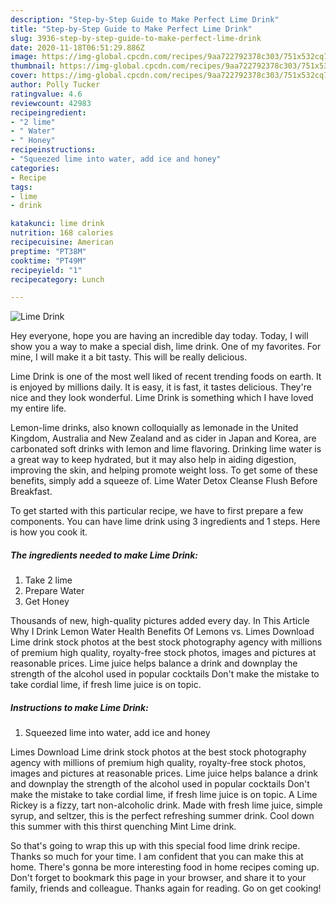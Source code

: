 ```yaml
---
description: "Step-by-Step Guide to Make Perfect Lime Drink"
title: "Step-by-Step Guide to Make Perfect Lime Drink"
slug: 3936-step-by-step-guide-to-make-perfect-lime-drink
date: 2020-11-18T06:51:29.886Z
image: https://img-global.cpcdn.com/recipes/9aa722792378c303/751x532cq70/lime-drink-recipe-main-photo.jpg
thumbnail: https://img-global.cpcdn.com/recipes/9aa722792378c303/751x532cq70/lime-drink-recipe-main-photo.jpg
cover: https://img-global.cpcdn.com/recipes/9aa722792378c303/751x532cq70/lime-drink-recipe-main-photo.jpg
author: Polly Tucker
ratingvalue: 4.6
reviewcount: 42983
recipeingredient:
- "2 lime"
- " Water"
- " Honey"
recipeinstructions:
- "Squeezed lime into water, add ice and honey"
categories:
- Recipe
tags:
- lime
- drink

katakunci: lime drink 
nutrition: 168 calories
recipecuisine: American
preptime: "PT38M"
cooktime: "PT49M"
recipeyield: "1"
recipecategory: Lunch

---
```



![Lime Drink](https://img-global.cpcdn.com/recipes/9aa722792378c303/751x532cq70/lime-drink-recipe-main-photo.jpg)

Hey everyone, hope you are having an incredible day today. Today, I will show you a way to make a special dish, lime drink. One of my favorites. For mine, I will make it a bit tasty. This will be really delicious.

Lime Drink is one of the most well liked of recent trending foods on earth. It is enjoyed by millions daily. It is easy, it is fast, it tastes delicious. They're nice and they look wonderful. Lime Drink is something which I have loved my entire life.

Lemon-lime drinks, also known colloquially as lemonade in the United Kingdom, Australia and New Zealand and as cider in Japan and Korea, are carbonated soft drinks with lemon and lime flavoring. Drinking lime water is a great way to keep hydrated, but it may also help in aiding digestion, improving the skin, and helping promote weight loss. To get some of these benefits, simply add a squeeze of. Lime Water Detox Cleanse Flush Before Breakfast.


To get started with this particular recipe, we have to first prepare a few components. You can have lime drink using 3 ingredients and 1 steps. Here is how you cook it.

<!--inarticleads1-->

##### The ingredients needed to make Lime Drink:

1. Take 2 lime
1. Prepare  Water
1. Get  Honey


Thousands of new, high-quality pictures added every day. In This Article Why I Drink Lemon Water Health Benefits Of Lemons vs. Limes Download Lime drink stock photos at the best stock photography agency with millions of premium high quality, royalty-free stock photos, images and pictures at reasonable prices. Lime juice helps balance a drink and downplay the strength of the alcohol used in popular cocktails Don&#39;t make the mistake to take cordial lime, if fresh lime juice is on topic. 

<!--inarticleads2-->

##### Instructions to make Lime Drink:

1. Squeezed lime into water, add ice and honey


Limes Download Lime drink stock photos at the best stock photography agency with millions of premium high quality, royalty-free stock photos, images and pictures at reasonable prices. Lime juice helps balance a drink and downplay the strength of the alcohol used in popular cocktails Don&#39;t make the mistake to take cordial lime, if fresh lime juice is on topic. A Lime Rickey is a fizzy, tart non-alcoholic drink. Made with fresh lime juice, simple syrup, and seltzer, this is the perfect refreshing summer drink. Cool down this summer with this thirst quenching Mint Lime drink. 

So that's going to wrap this up with this special food lime drink recipe. Thanks so much for your time. I am confident that you can make this at home. There's gonna be more interesting food in home recipes coming up. Don't forget to bookmark this page in your browser, and share it to your family, friends and colleague. Thanks again for reading. Go on get cooking!
